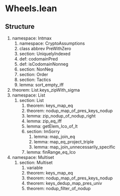 # Wheels.lean
## Structure

1. namespace: Intmax
   1. namespace: CryptoAssumptions
   2. class abbrev PreWithZero
   3. section: UniquelyIndexed
   4. def: codomainPred
   5. def: isCodomainNonneg
   6. section: NonNeg
   7. section: Order
   8. section: Tactics
   9. lemma: sort_empty_iff
2. theorem: List.keys_zipWith_sigma
3. namespace: List
   1. section: List
      1. theorem: keys_map_eq
      2. theorem: nodup_map_of_pres_keys_nodup
      3. lemma: zip_nodup_of_nodup_right
      4. lemma: zip_eq_iff
      5. lemma: getElem_Ico_of_lt
      6. section: ImSorry
         1. lemma: map_join_eq
         2. lemma: map_eq_project_triple
         3. lemma: map_join_unnecessarily_specific
      7. lemma: finRange_eq_Ico
4. namespace: Multiset
   1. section: Multiset
      1. variable
      2. theorem: keys_map_eq
      3. theorem: nodup_map_of_pres_keys_nodup
      4. theorem: keys_dedup_map_pres_univ
      5. theorem: nodup_filter_of_nodup
